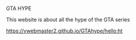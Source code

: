 GTA HYPE

This website is about all the hype of the GTA series

<a href="https://vwebmaster2.github.io/GTAhype/hello:ht">https://vwebmaster2.github.io/GTAhype/hello:ht</a>
